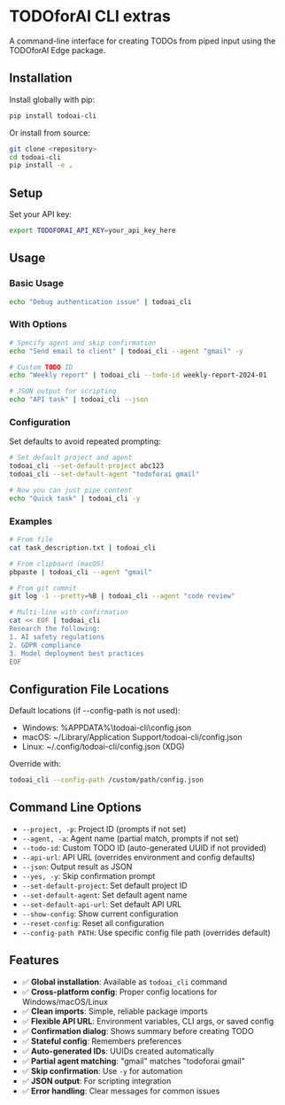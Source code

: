 # TODOforAI CLI extras

A command-line interface for creating TODOs from piped input using the TODOforAI Edge package.

## Installation

Install globally with pip:

```bash
pip install todoai-cli
```

Or install from source:

```bash
git clone <repository>
cd todoai-cli
pip install -e .
```

## Setup

Set your API key:
```bash
export TODOFORAI_API_KEY=your_api_key_here
```

## Usage

### Basic Usage

```bash
echo "Debug authentication issue" | todoai_cli
```

### With Options

```bash
# Specify agent and skip confirmation
echo "Send email to client" | todoai_cli --agent "gmail" -y

# Custom TODO ID
echo "Weekly report" | todoai_cli --todo-id weekly-report-2024-01

# JSON output for scripting
echo "API task" | todoai_cli --json
```

### Configuration

Set defaults to avoid repeated prompting:

```bash
# Set default project and agent
todoai_cli --set-default-project abc123
todoai_cli --set-default-agent "todoforai gmail"

# Now you can just pipe content
echo "Quick task" | todoai_cli -y
```

### Examples

```bash
# From file
cat task_description.txt | todoai_cli

# From clipboard (macOS)
pbpaste | todoai_cli --agent "gmail"

# From git commit
git log -1 --pretty=%B | todoai_cli --agent "code review"

# Multi-line with confirmation
cat << EOF | todoai_cli
Research the following:
1. AI safety regulations  
2. GDPR compliance
3. Model deployment best practices
EOF
```

## Configuration File Locations

Default locations (if --config-path is not used):

- Windows: %APPDATA%\todoai-cli\config.json
- macOS: ~/Library/Application Support/todoai-cli/config.json
- Linux: ~/.config/todoai-cli/config.json (XDG)

Override with:
```bash
todoai_cli --config-path /custom/path/config.json
```

## Command Line Options

- `--project, -p`: Project ID (prompts if not set)
- `--agent, -a`: Agent name (partial match, prompts if not set)  
- `--todo-id`: Custom TODO ID (auto-generated UUID if not provided)
- `--api-url`: API URL (overrides environment and config defaults)
- `--json`: Output result as JSON
- `--yes, -y`: Skip confirmation prompt
- `--set-default-project`: Set default project ID
- `--set-default-agent`: Set default agent name
- `--set-default-api-url`: Set default API URL
- `--show-config`: Show current configuration
- `--reset-config`: Reset all configuration
- `--config-path PATH`: Use specific config file path (overrides default)

## Features

- ✅ **Global installation**: Available as `todoai_cli` command
- ✅ **Cross-platform config**: Proper config locations for Windows/macOS/Linux
- ✅ **Clean imports**: Simple, reliable package imports
- ✅ **Flexible API URL**: Environment variables, CLI args, or saved config
- ✅ **Confirmation dialog**: Shows summary before creating TODO
- ✅ **Stateful config**: Remembers preferences
- ✅ **Auto-generated IDs**: UUIDs created automatically
- ✅ **Partial agent matching**: "gmail" matches "todoforai gmail"
- ✅ **Skip confirmation**: Use `-y` for automation
- ✅ **JSON output**: For scripting integration
- ✅ **Error handling**: Clear messages for common issues